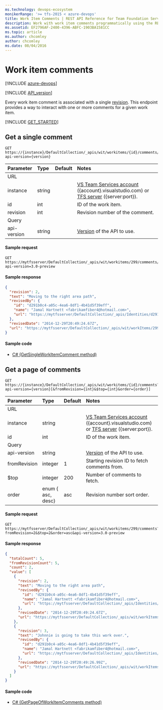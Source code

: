 ```yaml
---
ms.technology: devops-ecosystem
monikerRange: '>= tfs-2015 < azure-devops'
title: Work Item Comments | REST API Reference for Team Foundation Server
description: Work with work item comments programmatically using the REST APIs for Team Foundation Server. 
ms.assetid: EF2796AF-2400-4396-ABFC-1903BA1581CC
ms.topic: article
ms.author: chcomley
author: chcomley
ms.date: 08/04/2016
---
```


# Work item comments

[!INCLUDE [azure-devops](../_data/azure-devops-message.md)]

[!INCLUDE [API_version](../_data/version3-preview.md)]

Every work item comment is associated with a single [revision](./revisions.md). This endpoint provides a way to interact with one or more comments for a given work item.

[!INCLUDE [GET_STARTED](../../api/_data/get-started.md)]

## Get a single comment

```no-highlight
GET https://{instance}/DefaultCollection/_apis/wit/workitems/{id}/comments/{revision}?api-version={version}
```

| Parameter | Type    | Default | Notes	
|:----------|:--------|:--------|:--------------------------------------
| URL
| instance  | string  |         | [VS Team Services account](/rest/api/azure/devops/) ({account}.visualstudio.com) or [TFS server](/rest/api/azure/devops/) ({server:port}).
| id        | int     |         | ID of the work item.
| revision  | int     |         | Revision number of the comment.
| Query
| api-version| string |         | [Version](../../concepts/rest-api-versioning.md) of the API to use.

#### Sample request

```
GET https://mytfsserver/DefaultCollection/_apis/wit/workitems/299/comments/2?api-version=3.0-preview
```

#### Sample response

```json
{
  "revision": 2,
  "text": "Moving to the right area path",
  "revisedBy": {
    "id": "d291b0c4-a05c-4ea6-8df1-4b41d5f39eff",
    "name": "Jamal Hartnett <fabrikamfiber4@hotmail.com>",
    "url": "https://mytfsserver/DefaultCollection/_apis/Identities/d291b0c4-a05c-4ea6-8df1-4b41d5f39eff"
  },
  "revisedDate": "2014-12-29T20:49:24.67Z",
  "url": "https://mytfsserver/DefaultCollection/_apis/wit/workItems/299/comments/2"
}
```


#### Sample code

* [C# (GetSingleWorkItemComment method)](https://github.com/microsoft/azure-devops-dotnet-samples/blob/main/ClientLibrary/Samples/WorkItemTracking/CommentsSample.cs#L13)

## Get a page of comments

```no-highlight
GET https://{instance}/DefaultCollection/_apis/wit/workitems/{id}/comments?api-version={version}[&fromRevision={int}&$top={int}&order={order}]
```

| Parameter | Type    | Default | Notes	
|:----------|:--------|:--------|:------------------------------
| URL
| instance  | string  |         | [VS Team Services account](/rest/api/azure/devops/) ({account}.visualstudio.com) or [TFS server](/rest/api/azure/devops/) ({server:port}).
| id        | int     |         | ID of the work item.
| Query
| api-version   | string             |       | [Version](../../concepts/rest-api-versioning.md) of the API to use.
| fromRevision  | integer            | 1     | Starting revision ID to fetch comments from.
| $top          | integer            | 200   | Number of comments to fetch.
| order         | enum { asc, desc}  | asc   | Revision number sort order.

#### Sample request

```
GET https://mytfsserver/DefaultCollection/_apis/wit/workitems/299/comments?fromRevision=2&$top=2&order=asc&api-version=3.0-preview
```

#### Sample response

```json
{
  "totalCount": 5,
  "fromRevisionCount": 5,
  "count": 2,
  "value": [
    {
      "revision": 2,
      "text": "Moving to the right area path",
      "revisedBy": {
        "id": "d291b0c4-a05c-4ea6-8df1-4b41d5f39eff",
        "name": "Jamal Hartnett <fabrikamfiber4@hotmail.com>",
        "url": "https://mytfsserver/DefaultCollection/_apis/Identities/d291b0c4-a05c-4ea6-8df1-4b41d5f39eff"
      },
      "revisedDate": "2014-12-29T20:49:24.67Z",
      "url": "https://mytfsserver/DefaultCollection/_apis/wit/workItems/299/comments/2"
    },
    {
      "revision": 3,
      "text": "Johnnie is going to take this work over.",
      "revisedBy": {
        "id": "d291b0c4-a05c-4ea6-8df1-4b41d5f39eff",
        "name": "Jamal Hartnett <fabrikamfiber4@hotmail.com>",
        "url": "https://mytfsserver/DefaultCollection/_apis/Identities/d291b0c4-a05c-4ea6-8df1-4b41d5f39eff"
      },
      "revisedDate": "2014-12-29T20:49:26.99Z",
      "url": "https://mytfsserver/DefaultCollection/_apis/wit/workItems/299/comments/3"
    }
  ]
}
```


#### Sample code

* [C# (GetPageOfWorkItemComments method)](https://github.com/microsoft/azure-devops-dotnet-samples/blob/main/ClientLibrary/Samples/WorkItemTracking/CommentsSample.cs#L30)
